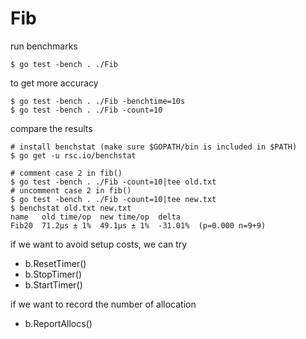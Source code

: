 # Fib

run benchmarks
```
$ go test -bench . ./Fib
```
to get more accuracy
```
$ go test -bench . ./Fib -benchtime=10s
$ go test -bench . ./Fib -count=10
```
compare the results
```
# install benchstat (make sure $GOPATH/bin is included in $PATH)
$ go get -u rsc.io/benchstat

# comment case 2 in fib()
$ go test -bench . ./Fib -count=10|tee old.txt
# uncomment case 2 in fib()
$ go test -bench . ./Fib -count=10|tee new.txt
$ benchstat old.txt new.txt
name   old time/op  new time/op  delta
Fib20  71.2µs ± 1%  49.1µs ± 1%  -31.01%  (p=0.000 n=9+9)
```

if we want to avoid setup costs, we can try
* b.ResetTimer()
* b.StopTimer()
* b.StartTimer()

if we want to record the number of allocation
*  b.ReportAllocs()